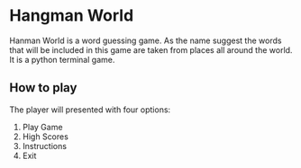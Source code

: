 <h1> Hangman World </h1>

Hanman World is a word guessing game. As the name suggest the words that will be included in this game are taken from places all around the world. It is a python terminal game.

<h2>How to play</h2>




The player will presented with four options:

1. Play Game
2. High Scores
3. Instructions
4. Exit



